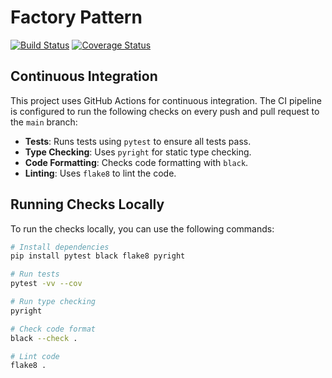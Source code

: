 # Factory Pattern

[![Build Status](https://github.com/adnanhd/factory-pattern/actions/workflows/build.yml/badge.svg)](https://github.com/adnanhd/factory-pattern/actions/workflows/build.yml)
[![Coverage Status](https://coveralls.io/repos/github/adnanhd/factory-pattern/badge.svg)](https://coveralls.io/github/adnanhd/factory-pattern)



## Continuous Integration

This project uses GitHub Actions for continuous integration.
The CI pipeline is configured to run the following checks on every push and pull request to the `main` branch:

- **Tests**: Runs tests using `pytest` to ensure all tests pass.
- **Type Checking**: Uses `pyright` for static type checking.
- **Code Formatting**: Checks code formatting with `black`.
- **Linting**: Uses `flake8` to lint the code.

## Running Checks Locally

To run the checks locally, you can use the following commands:

```bash
# Install dependencies
pip install pytest black flake8 pyright

# Run tests
pytest -vv --cov

# Run type checking
pyright

# Check code format
black --check .

# Lint code
flake8 .
```
